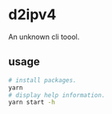 # d2ipv4

An unknown cli toool.

## usage

```sh
# install packages.
yarn
# display help information.
yarn start -h
```
